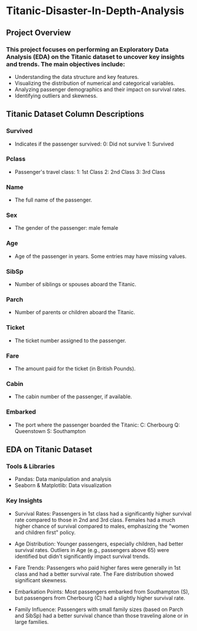 # Titanic-Disaster-In-Depth-Analysis

## Project Overview
### This project focuses on performing an Exploratory Data Analysis (EDA) on the Titanic dataset to uncover key insights and trends. The main objectives include:

 - Understanding the data structure and key features.
 - Visualizing the distribution of numerical and categorical variables.
 - Analyzing passenger demographics and their impact on survival rates.
 - Identifying outliers and skewness.


## Titanic Dataset Column Descriptions

### Survived
- Indicates if the passenger survived:
  0: Did not survive
  1: Survived
  
### Pclass
- Passenger's travel class:
  1: 1st Class
  2: 2nd Class
  3: 3rd Class
  
### Name
- The full name of the passenger.
  
### Sex
- The gender of the passenger:
  male
  female

### Age
- Age of the passenger in years. Some entries may have missing values.

### SibSp
- Number of siblings or spouses aboard the Titanic.

### Parch
- Number of parents or children aboard the Titanic.

### Ticket
- The ticket number assigned to the passenger.

### Fare
- The amount paid for the ticket (in British Pounds).

### Cabin
- The cabin number of the passenger, if available.

### Embarked
- The port where the passenger boarded the Titanic:
  C: Cherbourg
  Q: Queenstown
  S: Southampton


## EDA on Titanic Dataset

### Tools & Libraries
- Pandas: Data manipulation and analysis
- Seaborn & Matplotlib: Data visualization

### Key Insights
- Survival Rates: Passengers in 1st class had a significantly higher survival rate compared to those in 2nd and 3rd class.
 Females had a much higher chance of survival compared to males, emphasizing the "women and children first" policy.

- Age Distribution: Younger passengers, especially children, had better survival rates.
Outliers in Age (e.g., passengers above 65) were identified but didn't significantly impact survival trends.

- Fare Trends: Passengers who paid higher fares were generally in 1st class and had a better survival rate.
The Fare distribution showed significant skewness.

- Embarkation Points: Most passengers embarked from Southampton (S), but passengers from Cherbourg (C) had a slightly higher survival rate.

- Family Influence: Passengers with small family sizes (based on Parch and SibSp) had a better survival chance than those traveling alone or in large families.  
